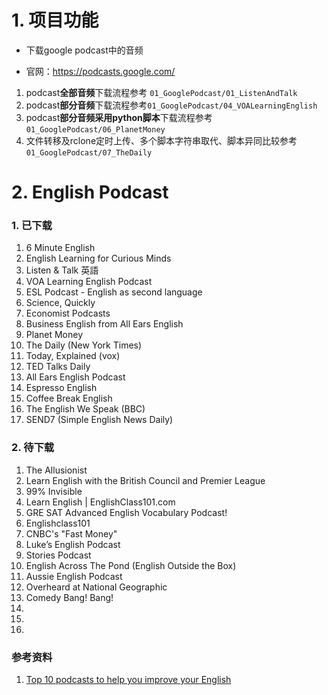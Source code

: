 # 1. 项目功能

- 下载google podcast中的音频

- 官网：https://podcasts.google.com/

1. podcast**全部音频**下载流程参考 `01_GooglePodcast/01_ListenAndTalk`
2. podcast**部分音频**下载流程参考`01_GooglePodcast/04_VOALearningEnglish`
3. podcast**部分音频采用python脚本**下载流程参考`01_GooglePodcast/06_PlanetMoney`
4. 文件转移及rclone定时上传、多个脚本字符串取代、脚本异同比较参考`01_GooglePodcast/07_TheDaily`

# 2. English Podcast

### 1. 已下载

1. 6 Minute English
1. English Learning for Curious Minds
1. Listen & Talk 英語
1. VOA Learning English Podcast
1. ESL Podcast - English as second language
1. Science, Quickly
1. Economist Podcasts
1. Business English from All Ears English
1. Planet Money
1. The Daily (New York Times)
1. Today, Explained (vox)
1. TED Talks Daily
1. All Ears English Podcast
1. Espresso English
1. Coffee Break English
1. The English We Speak (BBC)
1. SEND7 (Simple English News Daily)




### 2. 待下载

1. The Allusionist
1. Learn English with the British Council and Premier League
1. 99% Invisible
1. Learn English | EnglishClass101.com
1. GRE SAT Advanced English Vocabulary Podcast!
1. Englishclass101
1. CNBC's "Fast Money"
1. Luke’s English Podcast
1. Stories Podcast
1. English Across The Pond (English Outside the Box)
1. Aussie English Podcast
1. Overheard at National Geographic
1. Comedy Bang! Bang!
1. 
1. 
1. 





### 参考资料

1. [Top 10 podcasts to help you improve your English](https://ielts.idp.com/prepare/article-10-podcasts-to-help-improve-your-english)



